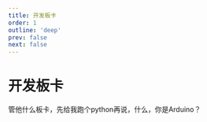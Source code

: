 ```yaml
---
title: 开发板卡
order: 1
outline: 'deep'
prev: false
next: false
---
```


# 开发板卡

管他什么板卡，先给我跑个python再说，什么，你是Arduino？